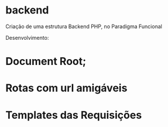# backend
Criação de uma estrutura Backend PHP, no Paradigma Funcional

Desenvolvimento:

# Document Root;
# Rotas com url amigáveis
# Templates das Requisições
